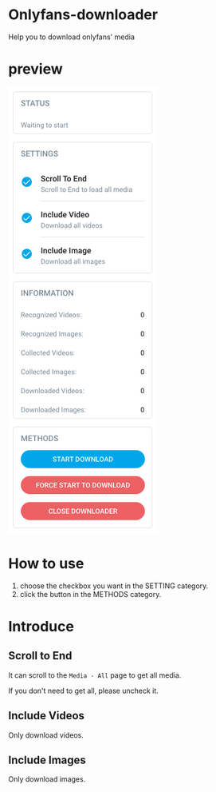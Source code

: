 # Onlyfans-downloader
Help you to download onlyfans' media

# preview
![image](./screenshot.png)

# How to use
1. choose the checkbox you want in the SETTING category.
2. click the button in the METHODS category.

# Introduce
## Scroll to End
It can scroll to the `Media - All` page to get all media.

If you don't need to get all, please uncheck it.


## Include Videos
Only download videos.

## Include Images
Only download images.
